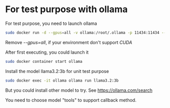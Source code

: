 # For test purpose with ollama

For test purpose, you need to launch ollama
```bash
sudo docker run -d --gpus=all -v ollama:/root/.ollama -p 11434:11434 --name ollama ollama/ollama
```
Remove *--gpus=all*, if your environment don't support *CUDA*

After first executing, you could launch it
```bash
sudo docker container start ollama
```


Install the model llama3.2:3b for unit test purpose 
```bash
sudo docker exec -it ollama ollama run llama3.2:3b
```

But you could install other model to try.
See https://ollama.com/search

You need to choose model "tools" to support callback method.







